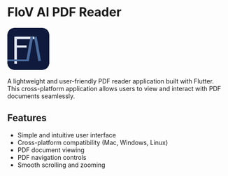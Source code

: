 # FloV AI PDF Reader

<!-- logo -->
![logo](assets/logo/logo-dark-96.png)

A lightweight and user-friendly PDF reader application built with Flutter. This cross-platform application allows users to view and interact with PDF documents seamlessly.

## Features
- Simple and intuitive user interface
- Cross-platform compatibility (Mac, Windows, Linux)
- PDF document viewing
- PDF navigation controls
- Smooth scrolling and zooming
